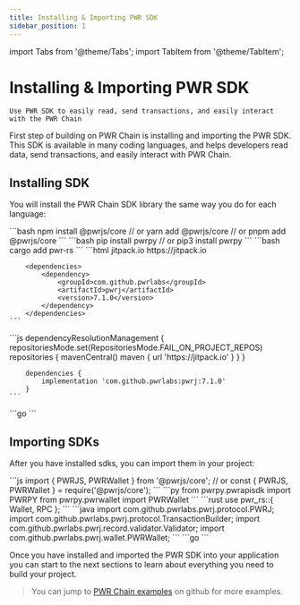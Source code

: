 ```yaml
---
title: Installing & Importing PWR SDK
sidebar_position: 1
---
```

import Tabs from '@theme/Tabs';
import TabItem from '@theme/TabItem';

# Installing & Importing PWR SDK

`Use PWR SDK to easily read, send transactions, and easily interact with the PWR Chain`

First step of building on PWR Chain is installing and importing the PWR SDK. This SDK is available in many coding languages, and helps developers read data, send transactions, and easily interact with PWR Chain.

## Installing SDK

You will install the PWR Chain SDK library the same way you do for each language:

<Tabs>
<TabItem value="javascript" label="JavaScript">
    ```bash
    npm install @pwrjs/core
    // or
    yarn add @pwrjs/core
    // or
    pnpm add @pwrjs/core
    ```
</TabItem>
<TabItem value="python" label="Python">
    ```bash
    pip install pwrpy
    // or
    pip3 install pwrpy
    ```
</TabItem>
<TabItem value="rust" label="Rust">
    ```bash
    cargo add pwr-rs
    ```
</TabItem>
<TabItem value="java-maven" label="Java Maven">
    ```html
        <repositories>
            <repository>
                <id>jitpack.io</id>
                <url>https://jitpack.io</url>
            </repository>
        </repositories>
        
        <dependencies>
            <dependency>
                <groupId>com.github.pwrlabs</groupId>
                <artifactId>pwrj</artifactId>
                <version>7.1.0</version>
            </dependency>
        </dependencies>
    ```
</TabItem>
<TabItem value="java-gradle" label="Java Gradle">
    ```js
        dependencyResolutionManagement {
            repositoriesMode.set(RepositoriesMode.FAIL_ON_PROJECT_REPOS)
            repositories {
                mavenCentral()
                maven { url 'https://jitpack.io' }
            }
        }
        
        dependencies {
            implementation 'com.github.pwrlabs:pwrj:7.1.0'
        }
    ```
</TabItem>
<TabItem value="go" label="Go">
    ```go
    ```
</TabItem>
</Tabs>

## Importing SDKs

After you have installed sdks, you can import them in your project:

<Tabs>
<TabItem value="javascript" label="JavaScript">
    ```js
    import { PWRJS, PWRWallet } from '@pwrjs/core';
    // or
    const { PWRJS, PWRWallet } = require('@pwrjs/core');
    ```
</TabItem>
<TabItem value="python" label="Python">
    ```py
    from pwrpy.pwrapisdk import PWRPY
    from pwrpy.pwrwallet import PWRWallet
    ```
</TabItem>
<TabItem value="rust" label="Rust">
    ```rust
    use pwr_rs::{ Wallet, RPC };
    ```
</TabItem>
<TabItem value="java" label="Java">
    ```java
    import com.github.pwrlabs.pwrj.protocol.PWRJ;
    import com.github.pwrlabs.pwrj.protocol.TransactionBuilder;
    import com.github.pwrlabs.pwrj.record.validator.Validator;
    import com.github.pwrlabs.pwrj.wallet.PWRWallet;
    ```
</TabItem>
<TabItem value="go" label="Go">
    ```go
    ```
</TabItem>
</Tabs>

Once you have installed and imported the PWR SDK into your application you can start to the next sections to learn about everything you need to build your project.

> You can jump to [PWR Chain examples](https://github.com/keep-pwr-strong/examples) on github for more examples.
